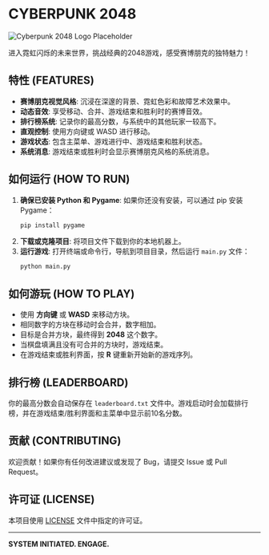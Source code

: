 # CYBERPUNK 2048

![Cyberpunk 2048 Logo Placeholder](https://via.placeholder.com/800x400?text=CYBERPUNK+2048)

进入霓虹闪烁的未来世界，挑战经典的2048游戏，感受赛博朋克的独特魅力！

## 特性 (FEATURES)

- **赛博朋克视觉风格**: 沉浸在深邃的背景、霓虹色彩和故障艺术效果中。
- **动态音效**: 享受移动、合并、游戏结束和胜利时的赛博音效。
- **排行榜系统**: 记录你的最高分数，与系统中的其他玩家一较高下。
- **直观控制**: 使用方向键或 WASD 进行移动。
- **游戏状态**: 包含主菜单、游戏进行中、游戏结束和胜利状态。
- **系统消息**: 游戏结束或胜利时会显示赛博朋克风格的系统消息。

## 如何运行 (HOW TO RUN)

1.  **确保已安装 Python 和 Pygame**:
    如果你还没有安装，可以通过 pip 安装 Pygame：
    ```bash
    pip install pygame
    ```
2.  **下载或克隆项目**:
    将项目文件下载到你的本地机器上。
3.  **运行游戏**:
    打开终端或命令行，导航到项目目录，然后运行 `main.py` 文件：
    ```bash
    python main.py
    ```

## 如何游玩 (HOW TO PLAY)

- 使用 **方向键** 或 **WASD** 来移动方块。
- 相同数字的方块在移动时会合并，数字相加。
- 目标是合并方块，最终得到 **2048** 这个数字。
- 当棋盘填满且没有可合并的方块时，游戏结束。
- 在游戏结束或胜利界面，按 **R** 键重新开始新的游戏序列。

## 排行榜 (LEADERBOARD)

你的最高分数会自动保存在 `leaderboard.txt` 文件中。游戏启动时会加载排行榜，并在游戏结束/胜利界面和主菜单中显示前10名分数。

## 贡献 (CONTRIBUTING)

欢迎贡献！如果你有任何改进建议或发现了 Bug，请提交 Issue 或 Pull Request。

## 许可证 (LICENSE)

本项目使用 [LICENSE](LICENSE) 文件中指定的许可证。

---

**SYSTEM INITIATED. ENGAGE.**
